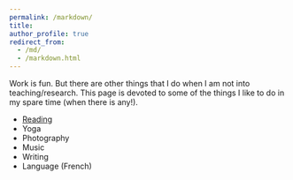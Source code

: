 ```yaml
---
permalink: /markdown/
title:
author_profile: true
redirect_from:
  - /md/
  - /markdown.html
---
```


Work is fun. But there are other things that I do when I am not into teaching/research. This page is devoted to some of the things I like to do in my spare time (when there is any!).

* <a href="/markdown/Reading.html">Reading</a>
* Yoga
* Photography
* Music
* Writing
* Language (French)
<!--
* <a href="/markdown/travel.html">Travelling</a>
* <a href="/markdown/music.html">Music</a>
* <a href="/markdown/french.html">Language (French)</a>
* <a href="/markdown/sports.html">Sports</a>
* <a href="/markdown/writing.html">Writing</a>
-->
